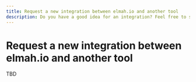 ```yaml
---
title: Request a new integration between elmah.io and another tool
description: Do you have a good idea for an integration? Feel free to send us a request with a few details for us to evaluate if the integration fits in the elmah.io App Store.
---
```


# Request a new integration between elmah.io and another tool

TBD